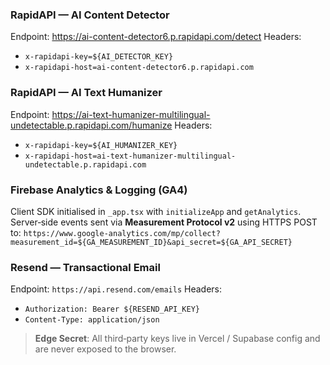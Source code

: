 ### RapidAPI — AI Content Detector
Endpoint: https://ai-content-detector6.p.rapidapi.com/detect
Headers:
- `x-rapidapi-key=${AI_DETECTOR_KEY}`
- `x-rapidapi-host=ai-content-detector6.p.rapidapi.com`

### RapidAPI — AI Text Humanizer
Endpoint: https://ai-text-humanizer-multilingual-undetectable.p.rapidapi.com/humanize
Headers:
- `x-rapidapi-key=${AI_HUMANIZER_KEY}`
- `x-rapidapi-host=ai-text-humanizer-multilingual-undetectable.p.rapidapi.com`

### Firebase Analytics & Logging (GA4)
Client SDK initialised in `_app.tsx` with `initializeApp` and `getAnalytics`.  
Server‑side events sent via **Measurement Protocol v2** using HTTPS POST to:
`https://www.google-analytics.com/mp/collect?measurement_id=${GA_MEASUREMENT_ID}&api_secret=${GA_API_SECRET}`

### Resend — Transactional Email
Endpoint: `https://api.resend.com/emails`
Headers:
- `Authorization: Bearer ${RESEND_API_KEY}`
- `Content-Type: application/json`

> **Edge Secret**: All third‑party keys live in Vercel / Supabase config and are never exposed to the browser. 
